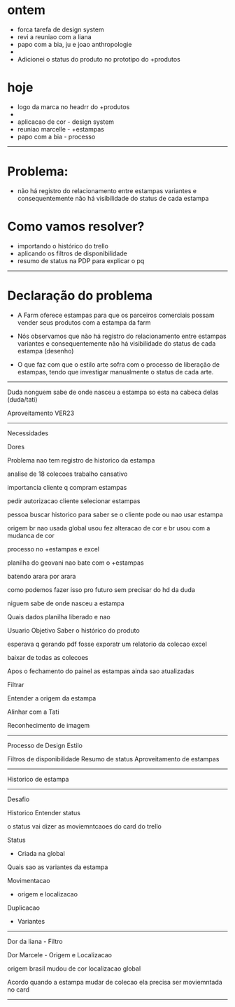 # ontem
- forca tarefa de design system
- revi a reuniao com a liana
- papo com a bia, ju e joao anthropologie
- 
- Adicionei o status do produto no prototipo do +produtos

# hoje
- logo da marca no headrr do +produtos
- 
- aplicacao de cor - design system
- reuniao marcelle - +estampas
- papo com a bia - processo

---

# Problema:  
- não há registro do relacionamento entre estampas variantes e consequentemente não há visibilidade do status de cada estampa

# Como vamos resolver?  
- importando o histórico do trello
- aplicando os filtros de disponibilidade
- resumo de status na PDP para explicar o pq

---

# Declaração do problema

- A Farm oferece estampas para que os parceiros comerciais possam vender seus produtos com a estampa da farm

- Nós observamos que não há registro do relacionamento entre estampas variantes e consequentemente não há visibilidade do status de cada estampa (desenho)

- O que faz com que o estilo arte sofra com o processo de liberação de estampas, tendo que investigar manualmente o status de cada arte.

---

Duda
nonguem sabe de onde nasceu a estampa so esta na cabeca delas (duda/tati)

Aproveitamento VER23

---

Necessidades

Dores

Problema
nao tem registro de historico da estampa

analise de 18 colecoes
trabalho cansativo

importancia
cliente q compram estampas

pedir autorizacao
cliente selecionar estampas

pessoa
buscar historico para saber se o cliente pode ou nao usar estampa

origem br nao usada
global usou fez alteracao de cor
e br usou com a mudanca de cor

processo no +estampas e excel

planilha do geovani nao bate com o +estampas

batendo arara por arara

como podemos fazer isso pro futuro sem precisar do hd da duda

niguem sabe de onde nasceu a estampa

Quais dados 
planilha
liberado e nao

Usuario
Objetivo
Saber o histórico do produto

esperava q gerando pdf fosse exporatr um relatorio da colecao
excel

baixar de todas as colecoes

Apos o fechamento do painel as estampas ainda sao atualizadas

Filtrar 

Entender a origem da estampa

Alinhar com a Tati

Reconhecimento de imagem


---

Processo de Design Estilo

Filtros de disponibilidade
Resumo de status
Aproveitamento de estampas 

---

Historico de estampa

----

Desafio

Historico
Entender status

o status vai dizer as moviemntcaoes do card do trello


Status
- Criada na global


Quais sao as variantes da estampa


Movimentacao
- origem e localizacao

Duplicacao
- Variantes

---

Dor da liana - Filtro

Dor Marcele - Origem e Localizacao

origem brasil
mudou de cor
localizacao global

Acordo
quando a estampa mudar de colecao ela precisa ser moviemntada no card

---

